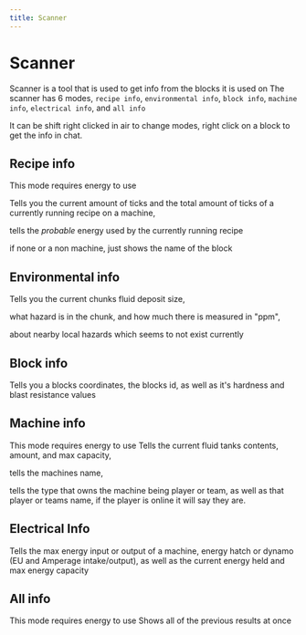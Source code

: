 ```yaml
---
title: Scanner
---
```

# Scanner
Scanner is a tool that is used to get info from the blocks it is used on
The scanner has 6 modes, 
`recipe info`, `environmental info`, `block info`, `machine info`, `electrical info`, and `all info`

It can be shift right clicked in air to change modes, right click on a block to get the info in chat.

## Recipe info
This mode requires energy to use

Tells you the current amount of ticks and the total amount of ticks of a currently running recipe on a machine,

tells the *probable* energy used by the currently running recipe

if none or a non machine, just shows the name of the block
## Environmental info
Tells you the current chunks fluid deposit size,

what hazard is in the chunk, and how much there is measured in "ppm",

about nearby local hazards which seems to not exist currently
## Block info
Tells you a blocks coordinates, the blocks id, as well as it's hardness and blast resistance values
## Machine info
This mode requires energy to use
Tells the current fluid tanks contents, amount, and max capacity,

tells the machines name,

tells the type that owns the machine being player or team, as well as that player or teams name, if the player is online it will say they are.
## Electrical Info
Tells the max energy input or output of a machine, energy hatch or dynamo (EU and Amperage intake/output), as well as the current energy held and max energy capacity
## All info
This mode requires energy to use
Shows all of the previous results at once
